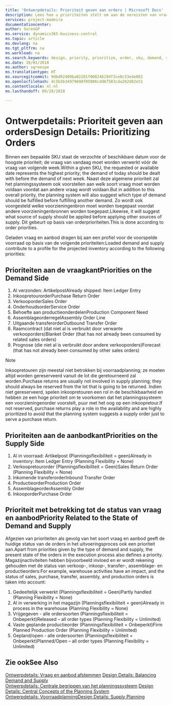 ```yaml
---
title: 'Ontwerpdetails: Prioriteit geven aan orders | Microsoft Docs'
description: Lees hoe u prioriteiten stelt om aan de vereisten van vraag en aanbod te voldoen.
services: project-madeira
documentationcenter: 
author: SorenGP
ms.service: dynamics365-business-central
ms.topic: article
ms.devlang: na
ms.tgt_pltfrm: na
ms.workload: na
ms.search.keywords: design, priority, prioritize, order, sku, demand, supply
ms.date: 10/01/2018
ms.author: sgroespe
ms.translationtype: HT
ms.sourcegitcommit: 9dbd92409ba02281f008246194f3ce0c53e4e001
ms.openlocfilehash: dc5b3b34979698f05886cdd6f583cda262d82e51
ms.contentlocale: nl-nl
ms.lasthandoff: 09/28/2018

---
```

# <a name="design-details-prioritizing-orders"></a><span data-ttu-id="38ae7-103">Ontwerpdetails: Prioriteit geven aan orders</span><span class="sxs-lookup"><span data-stu-id="38ae7-103">Design Details: Prioritizing Orders</span></span>
<span data-ttu-id="38ae7-104">Binnen een bepaalde SKU staat de verzochte of beschikbare datum voor de hoogste prioriteit; de vraag van vandaag moet worden verwerkt vóór de vraag van volgende week.</span><span class="sxs-lookup"><span data-stu-id="38ae7-104">Within a given SKU, the requested or available date represents the highest priority; the demand of today should be dealt with before the demand of next week.</span></span> <span data-ttu-id="38ae7-105">Naast deze algemene prioriteit zal het planningssysteem ook voorstellen aan welk soort vraag moet worden voldaan voordat aan andere vraag wordt voldaan.</span><span class="sxs-lookup"><span data-stu-id="38ae7-105">But in addition to this overall priority, the planning system will also suggest which type of demand should be fulfilled before fulfilling another demand.</span></span> <span data-ttu-id="38ae7-106">Zo wordt ook voorgesteld welke voorzieningenbron moet worden toegepast voordat andere voorzieningenbronnen worden toegepast.</span><span class="sxs-lookup"><span data-stu-id="38ae7-106">Likewise, it will suggest what source of supply should be applied before applying other sources of supply.</span></span> <span data-ttu-id="38ae7-107">Dit gebeurt op basis van orderprioriteiten.</span><span class="sxs-lookup"><span data-stu-id="38ae7-107">This is done according to order priorities.</span></span>  
  
<span data-ttu-id="38ae7-108">Geladen vraag en aanbod dragen bij aan een profiel voor de voorspelde voorraad op basis van de volgende prioriteiten:</span><span class="sxs-lookup"><span data-stu-id="38ae7-108">Loaded demand and supply contribute to a profile for the projected inventory according to the following priorities:</span></span>  
  
## <a name="priorities-on-the-demand-side"></a><span data-ttu-id="38ae7-109">Prioriteiten aan de vraagkant</span><span class="sxs-lookup"><span data-stu-id="38ae7-109">Priorities on the Demand Side</span></span>  
1. <span data-ttu-id="38ae7-110">Al verzonden: Artikelpost</span><span class="sxs-lookup"><span data-stu-id="38ae7-110">Already shipped: Item Ledger Entry</span></span>  
2. <span data-ttu-id="38ae7-111">Inkoopretourorder</span><span class="sxs-lookup"><span data-stu-id="38ae7-111">Purchase Return Order</span></span>  
3. <span data-ttu-id="38ae7-112">Verkooporder</span><span class="sxs-lookup"><span data-stu-id="38ae7-112">Sales Order</span></span>  
4. <span data-ttu-id="38ae7-113">Onderhoudsorder</span><span class="sxs-lookup"><span data-stu-id="38ae7-113">Service Order</span></span>  
5. <span data-ttu-id="38ae7-114">Behoefte aan productieonderdelen</span><span class="sxs-lookup"><span data-stu-id="38ae7-114">Production Component Need</span></span>  
6. <span data-ttu-id="38ae7-115">Assemblageorderregel</span><span class="sxs-lookup"><span data-stu-id="38ae7-115">Assembly Order Line</span></span>  
7. <span data-ttu-id="38ae7-116">Uitgaande transferorder</span><span class="sxs-lookup"><span data-stu-id="38ae7-116">Outbound Transfer Order</span></span>  
8. <span data-ttu-id="38ae7-117">Raamcontract (dat niet al is verbruikt door verwante verkooporders)</span><span class="sxs-lookup"><span data-stu-id="38ae7-117">Blanket Order (that has not already been consumed by related sales orders)</span></span>  
9. <span data-ttu-id="38ae7-118">Prognose (die niet al is verbruikt door andere verkooporders)</span><span class="sxs-lookup"><span data-stu-id="38ae7-118">Forecast (that has not already been consumed by other sales orders)</span></span>  
  
> [!NOTE]  
>  <span data-ttu-id="38ae7-119">Inkoopretouren zijn meestal niet betrokken bij voorraadplanning; ze moeten altijd worden gereserveerd vanuit de lot die geretourneerd zal worden.</span><span class="sxs-lookup"><span data-stu-id="38ae7-119">Purchase returns are usually not involved in supply planning; they should always be reserved from the lot that is going to be returned.</span></span> <span data-ttu-id="38ae7-120">Indien niet gereserveerd, spelen inkoopretouren een rol in de beschikbaarheid en hebben ze een hoge prioriteit om te voorkomen dat het planningssysteem een voorzieningenorder voorstelt, puur met het oog op een inkoopretour.</span><span class="sxs-lookup"><span data-stu-id="38ae7-120">If not reserved, purchase returns play a role in the availability and are highly prioritized to avoid that the planning system suggests a supply order just to serve a purchase return.</span></span>  
  
## <a name="priorities-on-the-supply-side"></a><span data-ttu-id="38ae7-121">Prioriteiten aan de aanbodkant</span><span class="sxs-lookup"><span data-stu-id="38ae7-121">Priorities on the Supply Side</span></span>  
1. <span data-ttu-id="38ae7-122">Al in voorraad: Artikelpost (Planningsflexibiliteit = geen)</span><span class="sxs-lookup"><span data-stu-id="38ae7-122">Already in inventory: Item Ledger Entry (Planning Flexibility = None)</span></span>  
2. <span data-ttu-id="38ae7-123">Verkoopretourorder (Planningsflexibiliteit = Geen)</span><span class="sxs-lookup"><span data-stu-id="38ae7-123">Sales Return Order (Planning Flexibility = None)</span></span>  
3. <span data-ttu-id="38ae7-124">Inkomende transferorder</span><span class="sxs-lookup"><span data-stu-id="38ae7-124">Inbound Transfer Order</span></span>  
4. <span data-ttu-id="38ae7-125">Productieorder</span><span class="sxs-lookup"><span data-stu-id="38ae7-125">Production Order</span></span>  
5. <span data-ttu-id="38ae7-126">Assemblageorder</span><span class="sxs-lookup"><span data-stu-id="38ae7-126">Assembly Order</span></span>  
6. <span data-ttu-id="38ae7-127">Inkooporder</span><span class="sxs-lookup"><span data-stu-id="38ae7-127">Purchase Order</span></span>  
  
## <a name="priority-related-to-the-state-of-demand-and-supply"></a><span data-ttu-id="38ae7-128">Prioriteit met betrekking tot de status van vraag en aanbod</span><span class="sxs-lookup"><span data-stu-id="38ae7-128">Priority Related to the State of Demand and Supply</span></span>  
<span data-ttu-id="38ae7-129">Afgezien van prioriteiten als gevolg van het soort vraag en aanbod geeft de huidige status van de orders in het uitvoeringsproces ook een prioriteit aan.</span><span class="sxs-lookup"><span data-stu-id="38ae7-129">Apart from priorities given by the type of demand and supply, the present state of the orders in the execution process also defines a priority.</span></span> <span data-ttu-id="38ae7-130">Magazijnactiviteiten hebben bijvoorbeeld invloed en er wordt rekening gehouden met de status van verkoop-, inkoop-, transfer-, assemblage- en productieorders:</span><span class="sxs-lookup"><span data-stu-id="38ae7-130">For example, warehouse activities have an impact, and the status of sales, purchase, transfer, assembly, and production orders is taken into account:</span></span>  
  
1. <span data-ttu-id="38ae7-131">Gedeeltelijk verwerkt (Planningsflexibiliteit = Geen)</span><span class="sxs-lookup"><span data-stu-id="38ae7-131">Partly handled (Planning Flexibility = None)</span></span>  
2. <span data-ttu-id="38ae7-132">Al in verwerking in het magazijn (Planningsflexibiliteit = geen)</span><span class="sxs-lookup"><span data-stu-id="38ae7-132">Already in process in the warehouse (Planning Flexibility = None)</span></span>  
3. <span data-ttu-id="38ae7-133">Vrijgegeven - alle ordersoorten (Planningsflexibiliteit = Onbeperkt)</span><span class="sxs-lookup"><span data-stu-id="38ae7-133">Released – all order types (Planning Flexibility = Unlimited)</span></span>  
4. <span data-ttu-id="38ae7-134">Vaste geplande productieorder (Planningsflexibiliteit = Onbeperkt)</span><span class="sxs-lookup"><span data-stu-id="38ae7-134">Firm Planned Production Order (Planning Flexibility = Unlimited)</span></span>  
5. <span data-ttu-id="38ae7-135">Gepland/open - alle ordersoorten (Planningsflexibiliteit = Onbeperkt)</span><span class="sxs-lookup"><span data-stu-id="38ae7-135">Planned/Open – all order types (Planning Flexibility = Unlimited)</span></span>  
  
## <a name="see-also"></a><span data-ttu-id="38ae7-136">Zie ook</span><span class="sxs-lookup"><span data-stu-id="38ae7-136">See Also</span></span>  
<span data-ttu-id="38ae7-137">[Ontwerpdetails: Vraag en aanbod afstemmen](design-details-balancing-demand-and-supply.md) </span><span class="sxs-lookup"><span data-stu-id="38ae7-137">[Design Details: Balancing Demand and Supply](design-details-balancing-demand-and-supply.md) </span></span>  
<span data-ttu-id="38ae7-138">[Ontwerpdetails: Centrale begrippen van het planningssysteem](design-details-central-concepts-of-the-planning-system.md) </span><span class="sxs-lookup"><span data-stu-id="38ae7-138">[Design Details: Central Concepts of the Planning System](design-details-central-concepts-of-the-planning-system.md) </span></span>  
[<span data-ttu-id="38ae7-139">Ontwerpdetails: Voorraadplanning</span><span class="sxs-lookup"><span data-stu-id="38ae7-139">Design Details: Supply Planning</span></span>](design-details-supply-planning.md)
